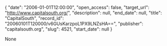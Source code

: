 {
  "date": "2006-01-01T12:00:00", 
  "open_access": false, 
  "target_url": "http://www.capitalsouth.org/", 
  "description": null, 
  "end_date": null, 
  "title": "CapitalSouth", 
  "record_id": "20060101T120000/v6GUsKarzpoL1PX9LNZsHA==", 
  "publisher": "capitalsouth.org", 
  "slug": 4521, 
  "start_date": null
}

None